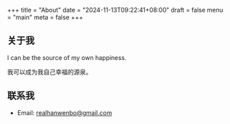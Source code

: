 +++
title = "About"
date = "2024-11-13T09:22:41+08:00"
draft = false
menu = "main"
meta = false
+++
## 关于我

I can be the source of my own happiness.

我可以成为我自己幸福的源泉。

## 联系我

- Email: realhanwenbo@gmail.com